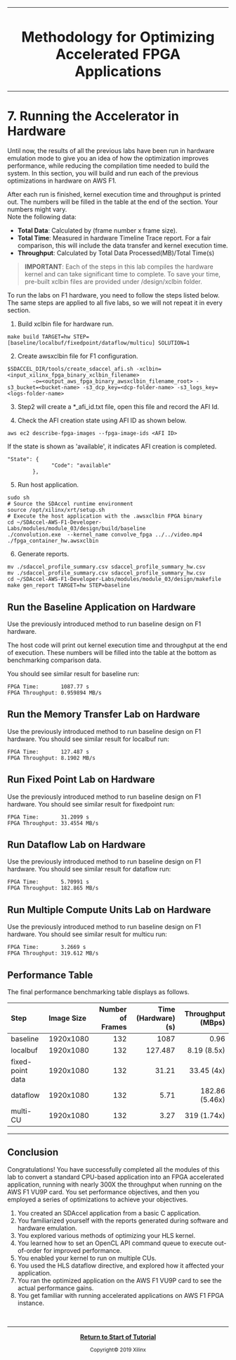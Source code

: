 
<table>
 <tr>
 <td align="center"><h1>Methodology for Optimizing Accelerated FPGA Applications
 </td>
 </tr>
</table>

# 7. Running the Accelerator in Hardware

Until now, the results of all the previous labs have been run in hardware emulation mode to give you an idea of how the optimization improves performance, while reducing the compilation time needed to build the system. In this section, you will build and run each of the previous optimizations in hardware on AWS F1.

After each run is finished, kernel execution time and throughput is printed out. The numbers will be filled in the table at the end of the section. Your numbers might vary.  
Note the following data:

* **Total Data**: Calculated by (frame number x frame size).
* **Total Time**: Measured in hardware Timeline Trace report. For a fair comparison, this will include the data transfer and kernel execution time.
* **Throughput**: Calculated by Total Data Processed(MB)/Total Time(s)

>**IMPORTANT**: Each of the steps in this lab compiles the hardware kernel and can take significant time to complete. To save your time, pre-built xclbin files are provided under /design/xclbin folder.

To run the labs on F1 hardware, you need to follow the steps listed below. The same steps are applied to all five labs, so we will not repeat it in every section.

1. Build xclbin file for hardware run.

```
make build TARGET=hw STEP=[baseline/localbuf/fixedpoint/dataflow/multicu] SOLUTION=1
```

2. Create awsxclbin file for F1 configuration.

```
$SDACCEL_DIR/tools/create_sdaccel_afi.sh -xclbin=<input_xilinx_fpga_binary_xclbin_filename>
		-o=<output_aws_fpga_binary_awsxclbin_filename_root> -s3_bucket=<bucket-name> -s3_dcp_key=<dcp-folder-name> -s3_logs_key=<logs-folder-name>
```

3. Step2 will create a *_afi_id.txt file, open this file and record the AFI Id.

4. Check the AFI creation state using AFI ID as shown below.
```
aws ec2 describe-fpga-images --fpga-image-ids <AFI ID>
```

If the state is shown as 'available', it indicates AFI creation is completed.

```
"State": {
              "Code": "available"
        },

```

5. Run host application.

```
sudo sh
# Source the SDAccel runtime environment
source /opt/xilinx/xrt/setup.sh
# Execute the host application with the .awsxclbin FPGA binary
cd ~/SDAccel-AWS-F1-Developer-Labs/modules/module_03/design/build/baseline
./convolution.exe  --kernel_name convolve_fpga ../../video.mp4 ./fpga_container_hw.awsxclbin
```

6. Generate reports.

```
mv ./sdaccel_profile_summary.csv sdaccel_profile_summary_hw.csv
mv ./sdaccel_profile_summary.csv sdaccel_profile_summary_hw.csv
cd ~/SDAccel-AWS-F1-Developer-Labs/modules/module_03/design/makefile
make gen_report TARGET=hw STEP=baseline
```


## Run the Baseline Application on Hardware

Use the previously introduced method to run baseline design on F1 hardware.

The host code will print out kernel execution time and throughput at the end of execution. These numbers will be filled into the table at the bottom as benchmarking comparison data.

You should see similar result for baseline run:

```
FPGA Time:       1087.77 s
FPGA Throughput: 0.959894 MB/s
```

## Run the Memory Transfer Lab on Hardware

Use the previously introduced method to run baseline design on F1 hardware.
You should see similar result for localbuf run:

```
FPGA Time:       127.487 s
FPGA Throughput: 8.1902 MB/s
```

## Run Fixed Point Lab on Hardware

Use the previously introduced method to run baseline design on F1 hardware.
You should see similar result for fixedpoint run:

```
FPGA Time:       31.2099 s
FPGA Throughput: 33.4554 MB/s
```

## Run Dataflow Lab on Hardware

Use the previously introduced method to run baseline design on F1 hardware.
You should see similar result for dataflow run:

```
FPGA Time:       5.70991 s
FPGA Throughput: 182.865 MB/s
```

## Run Multiple Compute Units Lab on Hardware

Use the previously introduced method to run baseline design on F1 hardware.
You should see similar result for multicu run:

```
FPGA Time:       3.2669 s
FPGA Throughput: 319.612 MB/s
```

## Performance Table

The final performance benchmarking table displays as follows.

| Step                            | Image Size   | Number of Frames  | Time (Hardware) (s) | Throughput (MBps) |
| :-----------------------        | :----------- | ------------: | ------------------: | ----------------: |
| baseline                        |     1920x1080 |           132 |              1087 | 0.96              |
| localbuf                        |     1920x1080 |           132 |                127.487 | 8.19 (8.5x)         |
| fixed-point data                |     1920x1080 |           132 |                31.21 | 33.45 (4x)        |
| dataflow                        |     1920x1080 |           132 |                5.71 | 182.86 (5.46x)        |
| multi-CU                        |     1920x1080 |           132 |                3.27 | 319 (1.74x)       |

---------------------------------------


## Conclusion

Congratulations! You have successfully completed all the modules of this lab to convert a standard CPU-based application into an FPGA accelerated application, running with nearly 300X the throughput when running on the AWS F1 VU9P card. You set performance objectives, and then you employed a series of optimizations to achieve your objectives.

1. You created an SDAccel application from a basic C application.
1. You familiarized yourself with the reports generated during software and hardware emulation.
1. You explored various methods of optimizing your HLS kernel.
1. You learned how to set an OpenCL API command queue to execute out-of-order for improved performance.
1. You enabled your kernel to run on multiple CUs.
1. You used the HLS dataflow directive, and explored how it affected your application.
1. You ran the optimized application on the AWS F1 VU9P card to see the actual performance gains.
1. You get familiar with running accelerated applications on AWS F1 FPGA instance.

</br>
<hr/>
<p align="center"><b><a href="./README.md">Return to Start of Tutorial</a></b></p>

<p align="center"><sup>Copyright&copy; 2019 Xilinx</sup></p>
